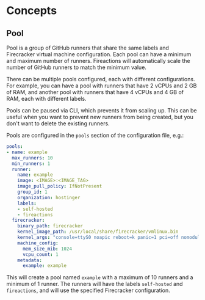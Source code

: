 # Concepts

## Pool

Pool is a group of GitHub runners that share the same labels and Firecracker virtual machine configuration. Each pool can have a minimum and maximum number of runners. Fireactions will automatically scale the number of GitHub runners to match the minimum value.

There can be multiple pools configured, each with different configurations. For example, you can have a pool with runners that have 2 vCPUs and 2 GB of RAM, and another pool with runners that have 4 vCPUs and 4 GB of RAM, each with different labels.

Pools can be paused via CLI, which prevents it from scaling up. This can be useful when you want to prevent new runners from being created, but you don't want to delete the existing runners.

Pools are configured in the `pools` section of the configuration file, e.g.:

```yaml
pools:
- name: example
  max_runners: 10
  min_runners: 1
  runner:
    name: example
    image: <IMAGE>:<IMAGE_TAG>
    image_pull_policy: IfNotPresent
    group_id: 1
    organization: hostinger
    labels:
    - self-hosted
    - fireactions
  firecracker:
    binary_path: firecracker
    kernel_image_path: /usr/local/share/firecracker/vmlinux.bin
    kernel_args: "console=ttyS0 noapic reboot=k panic=1 pci=off nomodules rw"
    machine_config:
      mem_size_mib: 1024
      vcpu_count: 1
    metadata:
      example: example
```

This will create a pool named `example` with a maximum of 10 runners and a minimum of 1 runner. The runners will have the labels `self-hosted` and `fireactions`, and will use the specified Firecracker configuration.
